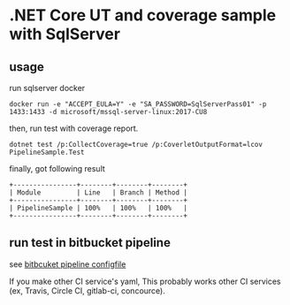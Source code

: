 # .NET Core UT and coverage sample with SqlServer

## usage

run sqlserver docker

```
docker run -e "ACCEPT_EULA=Y" -e "SA_PASSWORD=SqlServerPass01" -p 1433:1433 -d microsoft/mssql-server-linux:2017-CU8
```

then, run test with coverage report.

`dotnet test /p:CollectCoverage=true /p:CoverletOutputFormat=lcov PipelineSample.Test`

finally, got following result

```
+----------------+--------+--------+--------+
| Module         | Line   | Branch | Method |
+----------------+--------+--------+--------+
| PipelineSample | 100%   | 100%   | 100%   |
+----------------+--------+--------+--------+
```

## run test in bitbucket pipeline

see [bitbcuket pipeline configfile](./bitbucket-pipelines.yml)

If you make other CI service's yaml,
This probably works other CI services (ex, Travis, Circle CI, gitlab-ci, concource).